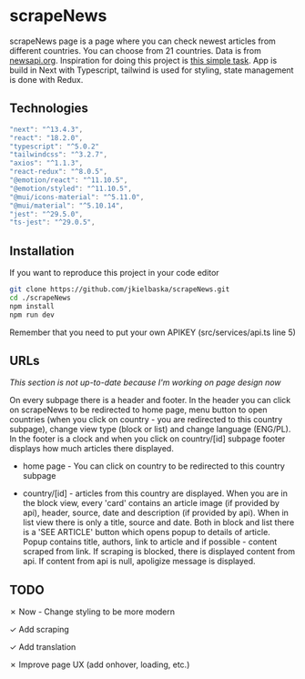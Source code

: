 # scrapeNews

scrapeNews page is a page where you can check newest articles from different countries. You can choose from 21 countries. Data is from [newsapi.org](https://newsapi.org/). Inspiration for doing this project is [this simple task](https://github.com/gn-studio-pl/gnNews). App is build in Next with Typescript, tailwind is used for styling, state management is done with Redux.

## Technologies

```typescript
"next": "^13.4.3",
"react": "18.2.0",
"typescript": "^5.0.2"
"tailwindcss": "^3.2.7",
"axios": "^1.1.3",
"react-redux": "^8.0.5",
"@emotion/react": "^11.10.5",
"@emotion/styled": "^11.10.5",
"@mui/icons-material": "^5.11.0",
"@mui/material": "^5.10.14",
"jest": "^29.5.0",
"ts-jest": "^29.0.5",
```

## Installation

If you want to reproduce this project in your code editor

```bash
git clone https://github.com/jkielbaska/scrapeNews.git
cd ./scrapeNews
npm install
npm run dev
```

Remember that you need to put your own APIKEY (src/services/api.ts line 5)

## URLs

_This section is not up-to-date because I'm working on page design now_

On every subpage there is a header and footer. In the header you can click on scrapeNews to be redirected to home page, menu button to open countries (when you click on country - you are redirected to this country subpage), change view type (block or list) and change language (ENG/PL). In the footer is a clock and when you click on country/[id] subpage footer displays how much articles there displayed.

- home page - You can click on country to be redirected to this country subpage

- country/[id] - articles from this country are displayed. When you are in the block view, every 'card' contains an article image (if provided by api), header, source, date and description (if provided by api). When in list view there is only a title, source and date. Both in block and list there is a 'SEE ARTICLE' button which opens popup to details of article. Popup contains title, authors, link to article and if possible - content scraped from link. If scraping is blocked, there is displayed content from api. If content from api is null, apoligize message is displayed.

## TODO

&cross; Now - Change styling to be more modern

&check; Add scraping

&check; Add translation

&cross; Improve page UX (add onhover, loading, etc.)
